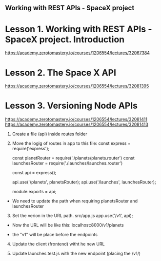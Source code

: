 ## Working with REST APIs - SpaceX project

# Lesson 1. Working with REST APIs - SpaceX project. Introduction

https://academy.zerotomastery.io/courses/1206554/lectures/32067384

# Lesson 2. The Space X API

https://academy.zerotomastery.io/courses/1206554/lectures/32081395

# Lesson 3. Versioning Node APIs

https://academy.zerotomastery.io/courses/1206554/lectures/32081411
https://academy.zerotomastery.io/courses/1206554/lectures/32081413

1. Create a file (api) inside routes folder
2. Move the logig of routes in app to this file:
   const express = require('express');

   const planetRouter = require('./planets/planets.router')
   const launchesRouter = require('./launches/launches.router')

   const api = express();

   api.use('/planets', planetsRouter);
   api.use('/launches', launchesRouter);

   module.exports = api;

- We need to update the path when requiring planetsRouter and launchesRouter

3. Set the verion in the URL path. src/app.js
   app.use('/v1', api);

- Now the URL will be like this:
  localhost:8000/v1/planets

* the "v1" will be place before the endpoints

4. Update the client (frontend) witht he new URL

5. Update launches.test.js with the new endpoint (placing the /v1/)
